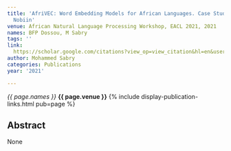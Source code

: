 ```yaml
---
title: 'AfriVEC: Word Embedding Models for African Languages. Case Study of Fon and
  Nobiin'
venue: African Natural Language Processing Workshop, EACL 2021, 2021
names: BFP Dossou, M Sabry
tags: ''
link: 
  https://scholar.google.com/citations?view_op=view_citation&hl=en&user=lfhzf8wAAAAJ&pagesize=100&sortby=pubdate&citation_for_view=lfhzf8wAAAAJ:u-x6o8ySG0sC
author: Mohammed Sabry
categories: Publications
year: '2021'

---
```


*{{ page.names }}*
**{{ page.venue }}**
{% include display-publication-links.html pub=page %}
## Abstract

None